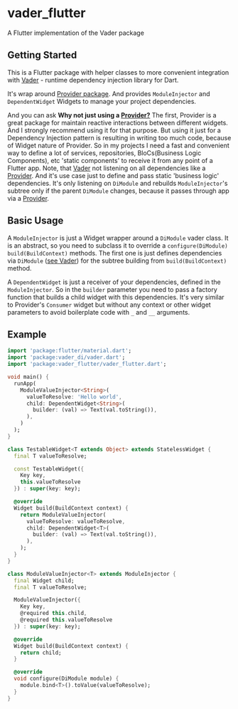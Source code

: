 # vader_flutter

A Flutter implementation of the Vader package

## Getting Started

This is a Flutter package with helper classes to more convenient integration with
[Vader](https://github.com/Den163/vader) - runtime dependency injection library for Dart.

It's wrap around [Provider package](https://github.com/rrousselGit/provider). And provides 
```ModuleInjector``` and ```DependentWidget``` Widgets to manage your project dependencies.

And you can ask <b>Why not just using a [Provider?](https://github.com/rrousselGit/provider)</b>
The first, Provider is a great package for maintain reactive interactions between different widgets.
And I strongly recommend using it for that purpose. 
But using it just for a Dependency Injection pattern is resulting in writing too much code,
because of Widget nature of Provider. So in my projects I need a fast and convenient way to
define a lot of services, repositories, BloCs(Business Logic Components), etc 'static components'
to receive it from any point of a Flutter app. 
Note, that [Vader](https://github.com/Den163/vader) not listening on all dependencies like 
a [Provider](https://github.com/rrousselGit/provider). And it's use case just to define and pass
static 'business logic' dependencies. It's only listening on ``DiModule`` 
and rebuilds `ModuleInjector`'s subtree only if the parent `DiModule` changes,
because it passes through app via a [Provider](https://github.com/rrousselGit/provider).

## Basic Usage

A ``ModuleInjector`` is just a Widget wrapper around a ```DiModule``` vader class. 
It is an abstract, so you need to subclass it to override a ```configure(DiModule)``` 
```build(BuildContext)``` methods. The first one is just defines dependencies via ```DiModule``` 
([see Vader](https://github.com/Den163/vader)) for the subtree building from 
```build(BuildContext)``` method.

A ```DependentWidget``` is just a receiver of your dependencies, 
defined in the ```ModuleInjector```. So in the ```builder``` parameter you need to pass
a factory function that builds a child widget with this dependencies. It's very similar to
Provider's ```Consumer``` widget but without any context or other widget parameters to avoid
boilerplate code with ```_``` and ```__``` arguments.

## Example

```dart
import 'package:flutter/material.dart';
import 'package:vader_di/vader.dart';
import 'package:vader_flutter/vader_flutter.dart';

void main() {
  runApp(
    ModuleValueInjector<String>(
      valueToResolve: 'Hello world',
      child: DependentWidget<String>(
        builder: (val) => Text(val.toString()),
      ),
    )
  );
}

class TestableWidget<T extends Object> extends StatelessWidget {
  final T valueToResolve;

  const TestableWidget({
    Key key,
    this.valueToResolve
  }) : super(key: key);

  @override
  Widget build(BuildContext context) {
    return ModuleValueInjector(
      valueToResolve: valueToResolve,
      child: DependentWidget<T>(
        builder: (val) => Text(val.toString()),
      ),
    );
  }
}

class ModuleValueInjector<T> extends ModuleInjector {
  final Widget child;
  final T valueToResolve;

  ModuleValueInjector({
    Key key,
    @required this.child,
    @required this.valueToResolve
  }) : super(key: key);

  @override
  Widget build(BuildContext context) {
    return child;
  }

  @override
  void configure(DiModule module) {
    module.bind<T>().toValue(valueToResolve);
  }
}
```

